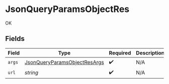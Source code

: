 # JsonQueryParamsObjectRes

OK


## Fields

| Field                                                                                   | Type                                                                                    | Required                                                                                | Description                                                                             |
| --------------------------------------------------------------------------------------- | --------------------------------------------------------------------------------------- | --------------------------------------------------------------------------------------- | --------------------------------------------------------------------------------------- |
| `args`                                                                                  | [JsonQueryParamsObjectResArgs](../../models/operations/jsonqueryparamsobjectresargs.md) | :heavy_check_mark:                                                                      | N/A                                                                                     |
| `url`                                                                                   | *string*                                                                                | :heavy_check_mark:                                                                      | N/A                                                                                     |